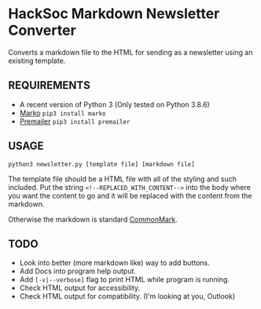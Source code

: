 # HackSoc Markdown Newsletter Converter
Converts a markdown file to the HTML for sending as a newsletter using an existing template.

## REQUIREMENTS
 - A recent version of Python 3 (Only tested on Python 3.8.6)
 - [Marko](https://github.com/frostming/marko) `pip3 install marko`
 - [Premailer](https://github.com/peterbe/premailer) `pip3 install premailer`

## USAGE
`python3 newsletter.py [template file] [markdown file]`

The template file should be a HTML file with all of the styling and such included.
Put the string `<!--REPLACED_WITH_CONTENT-->` into the body where you want the content
to go and it will be replaced with the content from the markdown.

Otherwise the markdown is standard [CommonMark](https://spec.commonmark.org/).

## TODO
 - Look into better (more markdown like) way to add buttons.
 - Add Docs into program help output.
 - Add `[-v|--verbose]` flag to print HTML while program is running.
 - Check HTML output for accessibility.
 - Check HTML output for compatibility. (I'm looking at you, Outlook)
